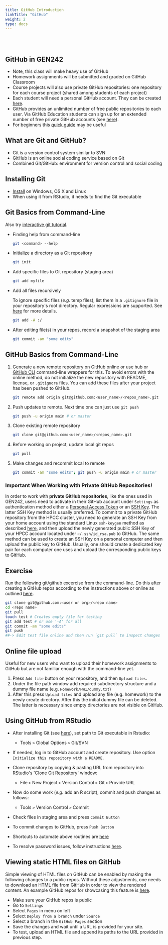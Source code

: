 ```yaml
---
title: GitHub Introduction
linkTitle: "GitHub"
weight: 2
type: docs
---
```


<br/>
<br/>

## GitHub in GEN242 

+ Note, this class will make heavy use of GitHub 
+ Homework assignments will be submitted and graded on GitHub Classroom
+ Course projects will also use private GitHub repositories: one repository for each course project (shared among students of each project)
+ Each student will need a personal GitHub account. They can be created [here](https://github.com/personal).
+ GitHub provides an unlimited number of free public repositories to each user. Via GitHub Education students can sign up for an extended number of free private GitHub accounts (see [here](https://education.github.com)).
+ For beginners this [quick guide](https://guides.github.com/activities/hello-world/) may be useful

## What are Git and GitHub?

+ Git is a version control system similar to SVN
+ GitHub is an online social coding service based on Git 
+ Combined Git/GitHub: environment for version control and social coding

## Installing Git
+ [Install](http://git-scm.com/book/en/Getting-Started-Installing-Git) on Windows, OS X and Linux
+ When using it from RStudio, it needs to find the Git executable

## Git Basics from Command-Line

Also try [interactive git tutorial](https://try.github.io/levels/1/challenges/1).

+ Finding help from command-line 

    ```sh
    git <command> --help
    ```

+ Initialize a directory as a Git repository

    ```sh
    git init
    ```
	
+ Add specific files to Git repository (staging area) 

   ```sh
   git add myfile
   ```

+ Add all files recursively 

  To ignore specific files (_e.g._ temp files), list them in a `.gitignore` file in your repository's root directory. Regular expressions are supported. See [here](https://help.github.com/articles/ignoring-files/) for more details.

   ```sh
   git add -A :/
   ```

+ After editing file(s) in your repos, record a snapshot of the staging area 

   ```sh
   git commit -am "some edits"
   ```

## GitHub Basics from Command-Line

1. Generate a new remote repository on GitHub online or use [hub](https://hub.github.com/) or [GitHub CLI](https://github.com/cli/cli#installation) command-line wrappers for this. To avoid errors with the online method, do not
   initialize the new repository with README, license, or `.gitignore` files. You can
   add these files after your project has been pushed to GitHub. 

   ```sh
   git remote add origin git@github.com:<user_name>/<repos_name>.git
   ```

2. Push updates to remote. Next time one can just use `git push`

    ```sh
    git push -u origin main # or master
    ```

3. Clone existing remote repository
    
    ```sh
    git clone git@github.com:<user_name>/<repos_name>.git
    ```

4. Before working on project, update local git repos 

    ```sh
    git pull 
    ```

5. Make changes and recommit local to remote 

    ```sh
    git commit -am "some edits"; git push -u origin main # or master
    ```
   

### Important When Working with Private GitHub Repositories!

In order to work with __private GitHub repositories__, like the ones used in GEN242, users need to activate in their GitHub account under `Settings` as authentication method either a [Personal Access Token](https://bit.ly/3u8GRkT) or an [SSH Key](https://bit.ly/3KcWixN). 
The latter SSH Key method is usually preferred. To commit to a private GitHub repository from the HPCC cluster, you need to generate an SSH Key from your home account using
the standard Linux `ssh-keygen` method as described [here](https://hpcc.ucr.edu/manuals/access/login/#ssh-keys), and then upload the 
newly generated public SSH Key of your HPCC account located under `~/.ssh/id_rsa.pub` to GitHub. The same method can be used to
create an SSH Key on a personal computer and then upload the public key to GitHub. Usually, one should create a dedicated key
pair for each computer one uses and upload the corresponding public keys to GitHub. 

## Exercise

Run the following git/github excercise from the command-line. Do this after creating a GitHub repos according to the instructions above or online as outlined [here](https://girke.bioinformatics.ucr.edu/GEN242/assignments/homework/hw01/hw01/#b-homework-submission-to-a-private-github-repository).

```sh 
git clone git@github.com:<user or org>/<repo name> 
cd <repo name>
git pull
touch test # Creates empty file for testing
git add test # or use '-A' for all
git commit -am "some edits"
git push 
##-> Edit test file online and then run `git pull` to inspect changes
```

## Online file upload

Useful for new users who want to upload their homework assignments to GitHub but are not familiar enough with the command-line yet.

1. Press `Add file` button on your repository, and then `Upload files`. 
2. Under the file path window add required subdirectory structure and a dummy file name (e.g. `Homework/HW1/dummy.txt`)
3. After this press `Upload files` and upload any file (e.g. homework) to the newly create directory. After this the initial dummy file can be deleted. The latter is necessary since empty directories are not visible on GitHub.


## Using GitHub from RStudio
+ After installing Git (see [here](https://git-scm.com/book/en/v2/Getting-Started-Installing-Git)), set path to Git executable in Rstudio: 
	+ Tools `>` Global Options `>` Git/SVN

+ If needed, log in to GitHub account and create repository. Use option `Initialize this repository with a README`. 

+ Clone repository by copying & pasting URL from repository into RStudio's 'Clone Git Repository' window: 
    + File `>` New Project `>` Version Control `>` Git `>` Provide URL

+ Now do some work (_e.g._ add an R script), commit and push changes as follows: 
    + Tools `>` Version Control `>` Commit

+ Check files in staging area and press `Commit Button`

+ To commit changes to GitHub, press `Push Button`

+ Shortcuts to automate above routines are [here](https://support.rstudio.com/hc/en-us/articles/200711853-Keyboard-Shortcuts)

+ To resolve password issues, follow instructions [here](https://github.com/jennybc/stat540_2014/blob/master/seminars/seminar92_git.md). 

## Viewing static HTML files on GitHub

Simple viewing of HTML files on GitHub can be enabled by making the following
changes to a public repos. Without these adjustments, one needs to download an
HTML file from GitHub in order to view the rendered content. An example GitHub
repos for showcasing this feature is
[here](https://github.com/tgirke/View_HTML_on_GitHub/tree/master).

+ Make sure your GitHub repos is public
+ Go to `Settings`
+ Select `Pages` in menu on left
+ Select `Deploy from a branch` under `Source`
+ Select a branch in the `GitHub Pages` section
+ Save the changes and wait until a URL is provided for your site. 
+ To test, upload an HTML file and append its paths to the URL provided in previous step.






